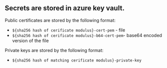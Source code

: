 ## Secrets are stored in azure key vault.

Public certificates are stored by the following format:
- `${sha256 hash of cerificate modulus}-cert-pem` - file
- `${sha256 hash of cerificate modulus}-b64-cert-pem`- base64 encoded version of the file

Private keys are stored by the following format:
- `${sha256 hash of matching cerificate modulus}-private-key`
